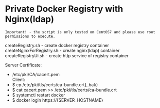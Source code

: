 Private Docker Registry with Nginx(ldap)
=======
`Important! - the script is only tested on CentOS7 and please use root permissions to execute.`

createRegistry.sh - create docker registry container  
createNginxForRegistry.sh - create nginx(ldap) container  
createRegistryUi.sh - create http service of registry container  

Server Certificate:  
  -  /etc/pki/CA/cacert.pem  
Client:  
  -  $ cp /etc/pki/tls/certs/ca-bundle.crt{,.bak}  
  -  $ cat cacert.pem >> /etc/pki/tls/certs/ca-bundle.crt  
  -  $ systemctl restart docker  
  -  $ docker login https://{SERVER_HOSTNAME}  
